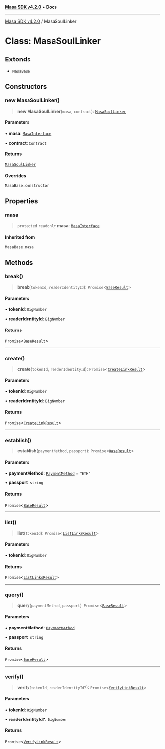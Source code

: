 [**Masa SDK v4.2.0**](../README.md) • **Docs**

***

[Masa SDK v4.2.0](../globals.md) / MasaSoulLinker

# Class: MasaSoulLinker

## Extends

- `MasaBase`

## Constructors

### new MasaSoulLinker()

> **new MasaSoulLinker**(`masa`, `contract`): [`MasaSoulLinker`](MasaSoulLinker.md)

#### Parameters

• **masa**: [`MasaInterface`](../interfaces/MasaInterface.md)

• **contract**: `Contract`

#### Returns

[`MasaSoulLinker`](MasaSoulLinker.md)

#### Overrides

`MasaBase.constructor`

## Properties

### masa

> `protected` `readonly` **masa**: [`MasaInterface`](../interfaces/MasaInterface.md)

#### Inherited from

`MasaBase.masa`

## Methods

### break()

> **break**(`tokenId`, `readerIdentityId`): `Promise`\<[`BaseResult`](../interfaces/BaseResult.md)\>

#### Parameters

• **tokenId**: `BigNumber`

• **readerIdentityId**: `BigNumber`

#### Returns

`Promise`\<[`BaseResult`](../interfaces/BaseResult.md)\>

***

### create()

> **create**(`tokenId`, `readerIdentityId`): `Promise`\<[`CreateLinkResult`](../type-aliases/CreateLinkResult.md)\>

#### Parameters

• **tokenId**: `BigNumber`

• **readerIdentityId**: `BigNumber`

#### Returns

`Promise`\<[`CreateLinkResult`](../type-aliases/CreateLinkResult.md)\>

***

### establish()

> **establish**(`paymentMethod`, `passport`): `Promise`\<[`BaseResult`](../interfaces/BaseResult.md)\>

#### Parameters

• **paymentMethod**: [`PaymentMethod`](../type-aliases/PaymentMethod.md) = `"ETH"`

• **passport**: `string`

#### Returns

`Promise`\<[`BaseResult`](../interfaces/BaseResult.md)\>

***

### list()

> **list**(`tokenId`): `Promise`\<[`ListLinksResult`](../type-aliases/ListLinksResult.md)\>

#### Parameters

• **tokenId**: `BigNumber`

#### Returns

`Promise`\<[`ListLinksResult`](../type-aliases/ListLinksResult.md)\>

***

### query()

> **query**(`paymentMethod`, `passport`): `Promise`\<[`BaseResult`](../interfaces/BaseResult.md)\>

#### Parameters

• **paymentMethod**: [`PaymentMethod`](../type-aliases/PaymentMethod.md)

• **passport**: `string`

#### Returns

`Promise`\<[`BaseResult`](../interfaces/BaseResult.md)\>

***

### verify()

> **verify**(`tokenId`, `readerIdentityId`?): `Promise`\<[`VerifyLinkResult`](../type-aliases/VerifyLinkResult.md)\>

#### Parameters

• **tokenId**: `BigNumber`

• **readerIdentityId?**: `BigNumber`

#### Returns

`Promise`\<[`VerifyLinkResult`](../type-aliases/VerifyLinkResult.md)\>
